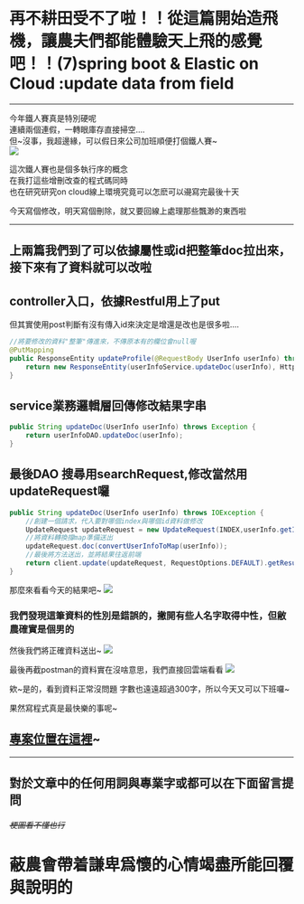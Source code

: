 # 再不耕田受不了啦！！從這篇開始造飛機，讓農夫們都能體驗天上飛的感覺吧！！(7)spring boot & Elastic on Cloud :update data from field 

---

今年鐵人賽真是特別硬呢  
連續兩個連假，一轉眼庫存直接掃空....  
但~沒事，我超邊緣，可以假日來公司加班順便打個鐵人賽~  
![](https://cy810912.github.io/th12img/springboot/aJoke.png)   

這次鐵人賽也是個多執行序的概念  
在我打這些增刪改查的程式碼同時  
也在研究研究on cloud線上環境究竟可以怎麽可以~~混~~寫完最後十天  

今天寫個修改，明天寫個刪除，就又要回線上處理那些飄渺的東西啦

---
## 上兩篇我們到了可以依據屬性或id把整筆doc拉出來，接下來有了資料就可以改啦

## controller入口，依據Restful用上了put
但其實使用post判斷有沒有傳入id來決定是增還是改也是很多啦....
```java
//將要修改的資料"整筆"傳進來，不傳原本有的欄位會null喔
@PutMapping
public ResponseEntity updateProfile(@RequestBody UserInfo userInfo) throws Exception {
    return new ResponseEntity(userInfoService.updateDoc(userInfo), HttpStatus.CREATED);
}
```
## service業務邏輯層回傳修改結果字串
```java 
public String updateDoc(UserInfo userInfo) throws Exception {
    return userInfoDAO.updateDoc(userInfo);
}
```
## 最後DAO 搜尋用searchRequest,修改當然用updateRequest囉
```java
public String updateDoc(UserInfo userInfo) throws IOException {
    //創建一個請求，代入要對哪個index與哪個id資料做修改
    UpdateRequest updateRequest = new UpdateRequest(INDEX,userInfo.getId());
    //將資料轉換撐map準備送出
    updateRequest.doc(convertUserInfoToMap(userInfo));
    //最後將方法送出，並將結果往返前端
    return client.update(updateRequest, RequestOptions.DEFAULT).getResult().name();
}
```

那麼來看看今天的結果吧~
![](https://cy810912.github.io/th12img/springboot/errorData1.png) 

### 我們發現這筆資料的性別是錯誤的，撇開有些人名字取得中性，但敝農確實是個男的

然後我們將正確資料送出~
![](https://cy810912.github.io/th12img/springboot/errorData2.png) 

最後再截postman的資料實在沒啥意思，我們直接回雲端看看
![](https://cy810912.github.io/th12img/springboot/errorData3.png) 

欸~是的，看到資料正常沒問題
字數也遠遠超過300字，所以今天又可以下班囉~  

果然寫程式真是最快樂的事呢~

##  [專案位置在這裡](https://github.com/CY810912/elastic-on-cloud)~
---
## 對於文章中的任何用詞與專業字或都可以在下面留言提問 
###### ~~梗圖看不懂也行~~
# 蔽農會帶着謙卑爲懷的心情竭盡所能回覆與說明的
